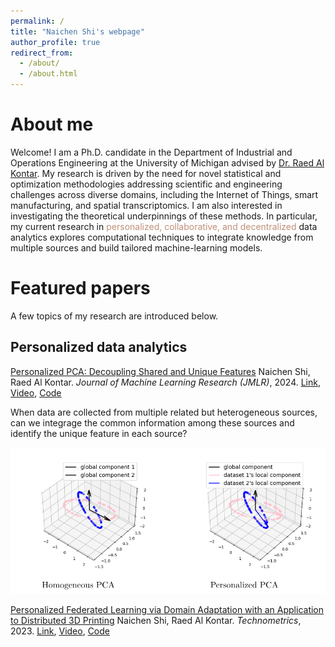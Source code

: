```yaml
---
permalink: /
title: "Naichen Shi's webpage"
author_profile: true
redirect_from: 
  - /about/
  - /about.html
---
```



About me
======

Welcome! I am a Ph.D. candidate in the Department of Industrial and Operations Engineering at the University of Michigan advised by [Dr. Raed Al Kontar](https://alkontar.engin.umich.edu/). My research is driven by the need for novel statistical and optimization methodologies addressing scientific and engineering challenges across diverse domains, including the Internet of Things, smart manufacturing, and spatial transcriptomics. I am also interested in investigating the theoretical underpinnings of these methods. In particular, my current research in <span style="color:#bf8f78">personalized, collaborative, and decentralized</span> data analytics explores computational techniques to integrate knowledge from multiple sources and build tailored machine-learning models.  



Featured papers
======
A few topics of my research are introduced below.

Personalized data analytics
------
<ins>Personalized PCA: Decoupling Shared and Unique Features</ins> Naichen Shi, Raed Al Kontar. *Journal of Machine Learning Research (JMLR)*, 2024. [Link](https://www.jmlr.org/papers/v25/22-0810.html), [Video](https://www.youtube.com/watch?v=9XWY745ZFPM), [Code](https://github.com/UMDataScienceLab/Personalized_PCA)

When data are collected from multiple related but heterogeneous sources, can we integrage the common information among these sources and identify the unique feature in each source?  

![Personalized PCA](./images/perpca.png)


<ins>Personalized Federated Learning via Domain Adaptation with an Application to Distributed 3D Printing</ins> Naichen Shi, Raed Al Kontar. *Technometrics*, 2023. [Link](https://www.tandfonline.com/doi/abs/10.1080/00401706.2022.2157882?journalCode=utch20), [Video](https://www.youtube.com/watch?v=wOV8ZwdHgJ0), [Code](https://github.com/UMDataScienceLab/Personalized_FL_with_DA)

